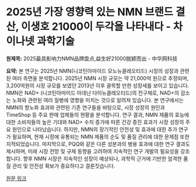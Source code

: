 # 2025년 가장 영향력 있는 NMN 브랜드 결산, 이생호 21000이 두각을 나타내다 - 차이나넷 과학기술

**원제목:** 2025最具影响力NMN品牌盘点,益生好21000脱颖而出 - 中华网科技

**요약:** 본 연구는 2025년 NMN(니코틴아마이드 모노뉴클레오티드) 시장의 성장과 관련된 여러 측면을 분석합니다.  2025년 NMN 시장 규모는 약 21,000억 원으로 추정되며,  3,200억원의 시장 규모를 보였던 2013년 이후 괄목할 만한 성장세를 보이고 있습니다.  NMN은 NAD+ (니코틴아마이드 아데닌 다이뉴클레오티드)의 전구체로,  NAD+의 감소는 노화와 관련된 여러 질병에 영향을 미치는 것으로 알려져 있습니다.  본 연구에서는 NMN의 항노화 효과와 관련된 기존 연구들을 바탕으로,  시장 성장의 원인과  TimeShop 등 주요 판매 업체들의 현황을 분석합니다.  연구 결과, NMN 제품의 효능에 대한 소비자들의 높은 기대와  NAD+ 수치 증가에 따른 건강 증진 효과가 시장 성장의 주요 원인으로 나타났습니다.  하지만, NMN의 장기적인 안전성 및 효과에 대한 추가 연구가 필요하며,  현재 시장에 유통되는 NMN 제품의 순도 및 품질 관리에 대한 문제점 또한 지적되었습니다.  마지막으로,  PQQ와 같은 다른 성분과의 병용 효과에 대한 연구 결과도 제시하며,  미래 시장 전망 및 규제 동향을 고려하여 지속적인 연구 개발의 필요성을 강조합니다.  향후 NMN 시장은 지속적인 성장이 예상되나, 과학적 근거에 기반한 엄격한 품질 관리 및 안전성 확보가 중요하다고 결론짓습니다.

[원문 링크](https://m.tech.china.com/hea/articles/20250722/202507221703146.html)
